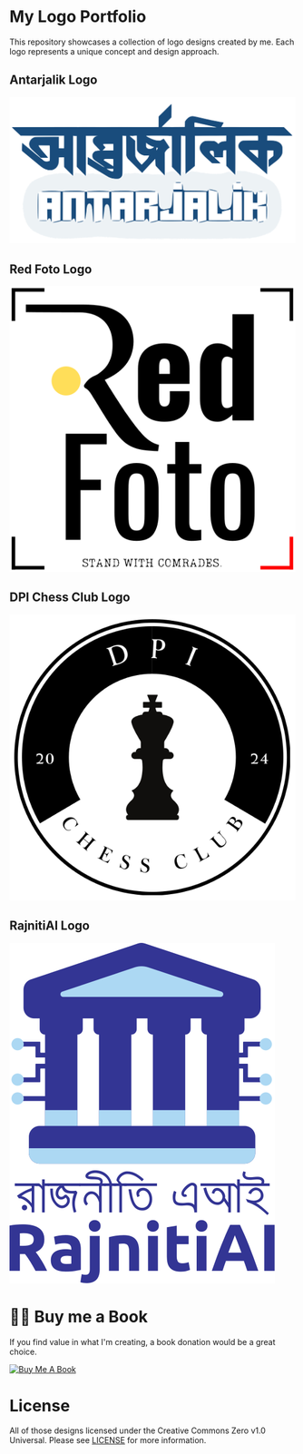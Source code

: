 # My Logo Portfolio 

This repository showcases a collection of logo designs created by me. Each logo represents a unique concept and design approach.

## Antarjalik Logo

![Antarjalik Logo](antarjalik-logo-crop.svg)

## Red Foto Logo

![Red Foto Logo](redfoto-logo.svg)

## DPI Chess Club Logo

![DPI Chess Club Logo](dpi-chess-club.svg)

## RajnitiAI Logo

![RajnitiAI Logo](rajnitiai.svg)


# 👨‍🎨 Buy me a Book
If you find value in what I'm creating,‌ a book donation would be a great choice.

<a href="https://www.buymeacoffee.com/shrudra" target="_blank"><img src="https://img.buymeacoffee.com/button-api/?text=Buy%20me%20a%20book&emoji=📖&slug=shrudra&button_colour=FFDD00&font_colour=000000&font_family=Cookie&outline_colour=000000&coffee_colour=ffffff" alt="Buy Me A Book" style="height: auto !important;width: auto !important;" ></a>

# License

All of those designs licensed under the Creative Commons Zero v1.0 Universal. Please see [LICENSE](LICENSE.txt) for more information.
